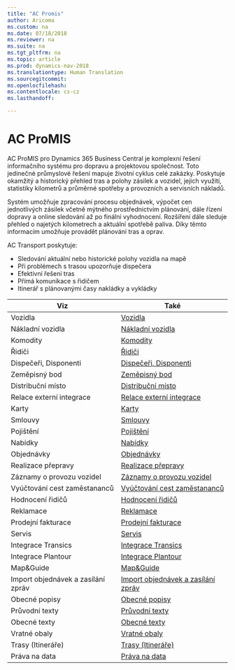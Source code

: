 ```yaml
---
title: "AC Promis"
author: Aricoma
ms.custom: na
ms.date: 07/18/2018
ms.reviewer: na
ms.suite: na
ms.tgt_pltfrm: na
ms.topic: article
ms.prod: dynamics-nav-2018
ms.translationtype: Human Translation
ms.sourcegitcommit: 
ms.openlocfilehash: 
ms.contentlocale: cs-cz
ms.lasthandoff: 

---
```



# <a name="PM-Promis"></a>AC ProMIS

AC ProMIS pro Dynamics 365 Business Central je komplexní řešení informačního systému pro dopravu a projektovou společnost. Toto jedinečné průmyslové řešení mapuje životní cyklus celé zakázky. Poskytuje okamžitý a historický přehled tras a polohy zásilek a vozidel, jejich využití, statistiky kilometrů a průměrné spotřeby a provozních a servisních nákladů.

Systém umožňuje zpracování procesu objednávek, výpočet cen jednotlivých zásilek včetně mýtného prostřednictvím plánování, dále řízení dopravy a online sledování až po finální vyhodnocení. Rozšíření dále sleduje přehled o najetých kilometrech a aktuální spotřebě paliva. Díky těmto informacím umožňuje provádět plánování tras a oprav.

AC Transport poskytuje:

- Sledování aktuální nebo historické polohy vozidla na mapě
- Při problémech s trasou upozorňuje dispečera
- Efektivní řešení tras
- Přímá komunikace s řidičem
- Itinerář s plánovanými časy nakládky a vykládky

| Viz                                | Také                                                       |
|------------------------------------|------------------------------------------------------------|
| Vozidla                            | [Vozidla](pm-vehicles.md)                               |
| Nákladní vozidla                   | [Nákladní vozidla](pm-trucks.md)                        |
| Komodity                           | [Komodity](pm-commodities.md)                           |
| Řidiči                             | [Řidiči](pm-drivers.md)                                 |
| Dispečeři, Disponenti              | [Dispečeři, Disponenti](pm-dispatcher.md)               |
| Zeměpisný bod                      | [Zeměpisný bod](pm-geographic-point.md)                 |
| Distribuční místo                  | [Distribuční místo](pm-distribution-place.md)           |
| Relace externí integrace           | [Relace externí integrace](pm-external-integration.md)  |
| Karty                              | [Karty](pm-cards.md)                                    |
| Smlouvy                            | [Smlouvy](pm-contracts.md)                              |
| Pojištění                          | [Pojištění](pm-insurance.md)                            |
| Nabídky                            | [Nabídky](pm-shipment-quote.md)                         |
| Objednávky                         | [Objednávky](pm-shipment-invoice.md)                    |
| Realizace přepravy                 | [Realizace přepravy](pm-transportation.md)              |
| Záznamy o provozu vozidel          | [Záznamy o provozu vozidel](pm-traffic-records.md)      |
| Vyúčtování cest zaměstananců       | [Vyúčtování cest zaměstananců](pm-journey-statement.md) |
| Hodnocení řidičů                   | [Hodnocení řidičů](pm-driver-rating.md)                 |
| Reklamace                          | [Reklamace](pm-claim.md)                                |
| Prodejní fakturace                 | [Prodejní fakturace](pm-sales-invoicing.md)             |
| Servis                             | [Servis](pm-service.md)                                 |
| Integrace Transics                 | [Integrace Transics](pm-transics.md)                    |
| Integrace Plantour                 | [Integrace Plantour](pm-plantour.md)                    |
| Map&Guide                          | [Map&Guide](pm-mg.md)                                   |
| Import objednávek a zasílání zpráv | [Import objednávek a zasílání zpráv](pm-lds-request.md) |
| Obecné popisy                      | [Obecné popisy](pm-general-description.md)              |
| Průvodní texty                     | [Průvodní texty ](pm-accessory-text.md)                |
| Obecné texty                       | [Obecné texty](pm-general-texts.md)                     |
| Vratné obaly                       | [Vratné obaly](pm-returnable-packaging.md)              |
| Trasy (Itineráře)                  | [Trasy (Itineráře)](pm-routing-itinerary.md)            |
| Práva na data                      | [Práva na data](pm-data-rights.md)                      |
